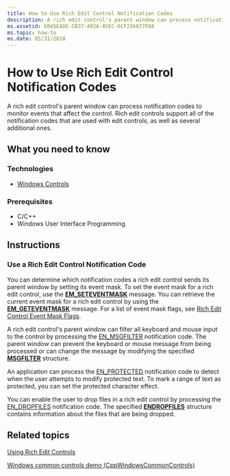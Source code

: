 ```yaml
---
title: How to Use Rich Edit Control Notification Codes
description: A rich edit control's parent window can process notification codes to monitor events that affect the control. Rich edit controls support all of the notification codes that are used with edit controls, as well as several additional ones.
ms.assetid: E045EADE-CB37-492A-85EC-6CF236677F08
ms.topic: how-to
ms.date: 05/31/2018
---
```


# How to Use Rich Edit Control Notification Codes

A rich edit control's parent window can process notification codes to monitor events that affect the control. Rich edit controls support all of the notification codes that are used with edit controls, as well as several additional ones.

## What you need to know

### Technologies

-   [Windows Controls](window-controls.md)

### Prerequisites

-   C/C++
-   Windows User Interface Programming

## Instructions

### Use a Rich Edit Control Notification Code

You can determine which notification codes a rich edit control sends its parent window by setting its event mask. To set the event mask for a rich edit control, use the [**EM\_SETEVENTMASK**](em-seteventmask.md) message. You can retrieve the current event mask for a rich edit control by using the [**EM\_GETEVENTMASK**](em-geteventmask.md) message. For a list of event mask flags, see [Rich Edit Control Event Mask Flags](rich-edit-control-event-mask-flags.md).

A rich edit control's parent window can filter all keyboard and mouse input to the control by processing the [EN\_MSGFILTER](en-msgfilter.md) notification code. The parent window can prevent the keyboard or mouse message from being processed or can change the message by modifying the specified [**MSGFILTER**](/windows/desktop/api/Richedit/ns-richedit-msgfilter) structure.

An application can process the [EN\_PROTECTED](en-protected.md) notification code to detect when the user attempts to modify protected text. To mark a range of text as protected, you can set the protected character effect.

You can enable the user to drop files in a rich edit control by processing the [EN\_DROPFILES](en-dropfiles.md) notification code. The specified [**ENDROPFILES**](/windows/desktop/api/Richedit/ns-richedit-endropfiles) structure contains information about the files that are being dropped.

## Related topics

<dl> <dt>

[Using Rich Edit Controls](using-rich-edit-controls.md)
</dt> <dt>

[Windows common controls demo (CppWindowsCommonControls)](https://github.com/microsoftarchive/msdn-code-gallery-microsoft/tree/master/OneCodeTeam/Windows%20common%20controls%20demo%20(CppWindowsCommonControls)/%5BC++%5D-Windows%20common%20controls%20demo%20(CppWindowsCommonControls)/C++/CppWindowsCommonControls)
</dt> </dl>

 

 




